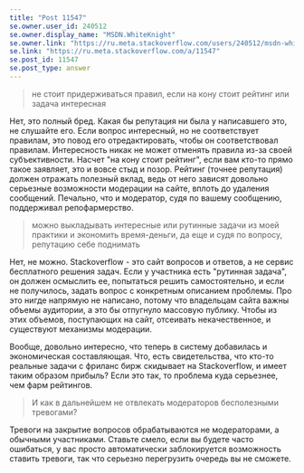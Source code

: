```yaml
---
title: "Post 11547"
se.owner.user_id: 240512
se.owner.display_name: "MSDN.WhiteKnight"
se.owner.link: "https://ru.meta.stackoverflow.com/users/240512/msdn-whiteknight"
se.link: "https://ru.meta.stackoverflow.com/a/11547"
se.post_id: 11547
se.post_type: answer
---
```

<blockquote>
<p>не стоит придерживаться правил, если на кону стоит рейтинг или задача интересная</p>
</blockquote>
<p>Нет, это полный бред. Какая бы репутация ни была у написавшего это, не слушайте его. Если вопрос интересный, но не соответствует правилам, это повод его отредактировать, чтобы он соответствовал правилам. Интересность никак не может отменять правила из-за своей субъективности. Насчет &quot;на кону стоит рейтинг&quot;, если вам кто-то прямо такое заявляет, это и вовсе стыд и позор. Рейтинг (точнее репутация) должен отражать полезный вклад, ведь от него зависят довольно серьезные возможности модерации на сайте, вплоть до удаления сообщений. Печально, что и модератор, судя по вашему сообщению, поддерживал репофармерство.</p>
<blockquote>
<p>можно выкладывать интересные или рутинные задачи из моей практики и экономить время-деньги, да еще и судя по вопросу, репутацию себе поднимать</p>
</blockquote>
<p>Нет, не можно. Stackoverflow - это сайт вопросов и ответов, а не сервис бесплатного решения задач. Если у участника есть &quot;рутинная задача&quot;, он должен осмыслить ее, попытаться решить самостоятельно, и если не получилось, задать вопрос с конкретным описанием проблемы. Про это нигде напрямую не написано, потому что владельцам сайта важны объемы аудитории, а это бы отпугнуло массовую публику. Чтобы из этих объемов, поступающих на сайт, отсеивать некачественное, и существуют механизмы модерации.</p>
<p>Вообще, довольно интересно, что теперь в систему добавилась и экономическая составляющая. Что, есть свидетельства, что кто-то реальные задачи с фриланс бирж скидывает на Stackoverflow, и имеет таким образом прибыль? Если это так, то проблема куда серьезнее, чем фарм рейтингов.</p>
<blockquote>
<p>И как в дальнейшем не отвлекать модераторов бесполезными тревогами?</p>
</blockquote>
<p>Тревоги на закрытие вопросов обрабатываются не модераторами, а обычными участниками. Ставьте смело, если вы будете часто ошибаться, у вас просто автоматически заблокируется возможность ставить тревоги, так что серьезно перегрузить очередь вы не сможете.</p>
